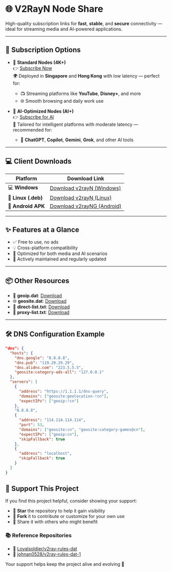 # 🌐 V2RayN Node Share

High-quality subscription links for **fast**, **stable**, and **secure** connectivity — ideal for streaming media and AI-powered applications.

---

## 🔗 Subscription Options

- 🔹 **Standard Nodes (4K+)**  
  👉 [Subscribe Now](https://raw.githubusercontent.com/DaBao-Lee/V2RayN-NodeShare/main/base64)  
  🌍 Deployed in **Singapore** and **Hong Kong** with low latency — perfect for:
  - 📺 Streaming platforms like **YouTube**, **Disney+**, and more  
  - 🌐 Smooth browsing and daily work use

- 🤖 **AI-Optimized Nodes (AI+)**  
  👉 [Subscribe for AI](https://raw.githubusercontent.com/DaBao-Lee/V2RayN-NodeShare/main/base64-AI)  
  🧠 Tailored for intelligent platforms with moderate latency — recommended for:
  - 💬 **ChatGPT**, **Copilot**, **Gemini**, **Grok**, and other AI tools

---

## 💻 Client Downloads

| Platform         | Download Link |
|------------------|---------------|
| 💻 **Windows**      | [Download v2rayN (Windows)](https://github.com/2dust/v2rayN/releases) |
| 🐧 **Linux (.deb)** | [Download v2rayN (Linux)](https://github.com/2dust/v2rayN/releases) |
| 📱 **Android APK**  | [Download v2rayNG (Android)](https://github.com/2dust/v2rayNG/releases) |

---

## ✨ Features at a Glance

- ✅ Free to use, no ads  
- 💡 Cross-platform compatibility  
- 🚀 Optimized for both media and AI scenarios  
- 🔄 Actively maintained and regularly updated  

---

## 📦 Other Resources

- 📍 **geoip.dat**: [Download](https://github.com/Loyalsoldier/v2ray-rules-dat/releases/latest/download/geoip.dat)  
- 🌐 **geosite.dat**: [Download](https://github.com/Loyalsoldier/v2ray-rules-dat/releases/latest/download/geosite.dat)  
- 📃 **direct-list.txt**: [Download](https://raw.githubusercontent.com/Loyalsoldier/v2ray-rules-dat/release/direct-list.txt)  
- 🔐 **proxy-list.txt**: [Download](https://raw.githubusercontent.com/Loyalsoldier/v2ray-rules-dat/release/proxy-list.txt)

---

## 🛠 DNS Configuration Example

> 
```json
"dns": {
  "hosts": {
    "dns.google": "8.8.8.8",
    "dns.pub": "119.29.29.29",
    "dns.alidns.com": "223.5.5.5",
    "geosite:category-ads-all": "127.0.0.1"
  },
  "servers": [
    {
      "address": "https://1.1.1.1/dns-query",
      "domains": ["geosite:geolocation-!cn"],
      "expectIPs": ["geoip:!cn"]
    },
    "8.8.8.8",
    {
      "address": "114.114.114.114",
      "port": 53,
      "domains": ["geosite:cn", "geosite:category-games@cn"],
      "expectIPs": ["geoip:cn"],
      "skipFallback": true
    },
    {
      "address": "localhost",
      "skipFallback": true
    }
  ]
}
```

## 🙌 Support This Project

If you find this project helpful, consider showing your support:

- 🌟 **Star** the repository to help it gain visibility  
- 🍴 **Fork** it to contribute or customize for your own use  
- 💬 Share it with others who might benefit

### 📚 Reference Repositories

- 🔗 [Loyalsoldier/v2ray-rules-dat](https://github.com/Loyalsoldier/v2ray-rules-dat)  
- 🔗 [johnan0528/v2ray-rules-dat-1](https://github.com/johnan0528/v2ray-rules-dat-1)

Your support helps keep the project alive and evolving 🚀

